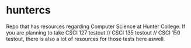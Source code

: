 # huntercs
Repo that has resources regarding Computer Science at Hunter College. If you are planning to take CSCI 127 testout // CSCI 135 testout // CSCI 150 testout, there is also a lot of resources for those tests here aswell.
